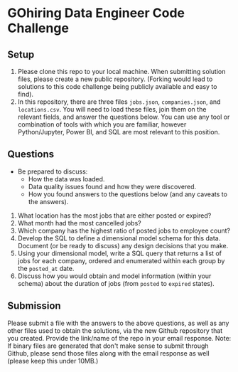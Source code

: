 
# GOhiring Data Engineer Code Challenge

## Setup
1. Please clone this repo to your local machine. When submitting solution files, please create a new public repository. (Forking would lead to solutions to this code challenge being publicly available and easy to find).
2. In this repository, there are three files `jobs.json`, `companies.json`, and `locations.csv`. You will need to load these files, join them on the relevant fields, and answer the questions below.
You can use any tool or combination of tools with which you are familiar, however Python/Jupyter, Power BI, and SQL are most relevant to this position.

## Questions
- Be prepared to discuss:
  - How the data was loaded.
  - Data quality issues found and how they were discovered.
  - How you found answers to the questions below (and any caveats to the answers). 

1. What location has the most jobs that are either posted or expired?
2. What month had the most cancelled jobs?
3. Which company has the highest ratio of posted jobs to employee count?
4. Develop the SQL to define a dimensional model schema for this data. Document (or be ready to discuss) any design decisions that you make.
5. Using your dimensional model, write a SQL query that returns a list of jobs for each company, ordered and enumerated within each group by the `posted_at` date.
6. Discuss how you would obtain and model information (within your schema) about the duration of jobs (from `posted` to `expired` states).

## Submission
Please submit a file with the answers to the above questions, as well as any other files used to obtain the solutions, via the new Github repository that you created.  Provide the link/name of the repo in your email response. 
Note: If binary files are generated that don't make sense to submit through Github, please send those files along with the email response as well (please keep this under 10MB.)
